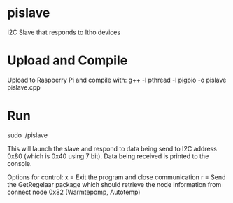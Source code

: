 # pislave
I2C Slave that responds to Itho devices

# Upload and Compile
Upload to Raspberry Pi and compile with: g++ -l pthread -l pigpio -o pislave pislave.cpp

# Run
sudo ./pislave

This will launch the slave and respond to data being send to I2C address 0x80 (which is 0x40 using 7 bit).
Data being received is printed to the console.

Options for control:
x = Exit the program and close communication
r = Send the GetRegelaar package which should retrieve the node information from connect node 0x82 (Warmtepomp, Autotemp)
